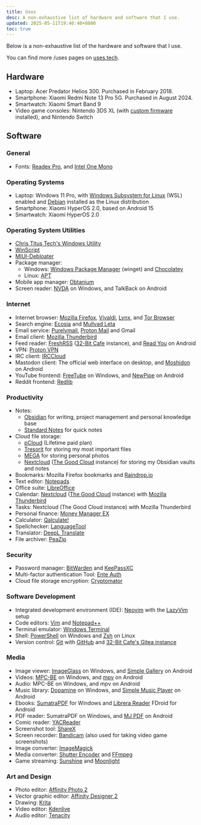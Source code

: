 ```yaml
---
title: Uses
desc: A non-exhaustive list of hardware and software that I use.
updated: 2025-05-11T19:40:40+0800
toc: true
---
```


Below is a non-exhaustive list of the hardware and software that I use.

You can find more /uses pages on [uses.tech](https://uses.tech/).

## Hardware

- Laptop: Acer Predator Helios 300. Purchased in February 2018.
- Smartphone: Xiaomi Redmi Note 13 Pro 5G. Purchased in August 2024.
- Smartwatch: Xiaomi Smart Band 9
- Video game consoles: Nintendo 3DS XL (with [custom firmware](https://3ds.hacks.guide/) installed), and Nintendo Switch

## Software

### General

- Fonts: [Readex Pro](https://fonts.google.com/specimen/Readex+Pro), and [Intel One Mono](https://www.intel.com/content/www/us/en/company-overview/one-monospace-font.html)

### Operating Systems

- Laptop: Windows 11 Pro, with [Windows Subsystem for Linux](https://learn.microsoft.com/windows/wsl) (WSL) enabled and [Debian](https://www.debian.org/) installed as the Linux distribution
- Smartphone: Xiaomi HyperOS 2.0, based on Android 15
- Smartwatch: Xiaomi HyperOS 2.0

### Operating System Utilities

- [Chris Titus Tech's Windows Utility](https://github.com/ChrisTitusTech/winutil)
- [WinScript](https://winscript.cc/)
- [MIUI-Debloater](https://github.com/kirthandev/MIUI-Debloater-official)
- Package manager:
    - Windows: [Windows Package Manager](https://learn.microsoft.com/en-us/windows/package-manager/) (winget) and [Chocolatey](https://chocolatey.org/)
    - Linux: [APT](https://wiki.debian.org/AptCLI)
- Mobile app manager: [Obtanium](https://github.com/ImranR98/Obtainium)
- Screen reader: [NVDA](https://www.nvaccess.org/download/) on Windows, and TalkBack on Android

### Internet

- Internet browser: [Mozilla Firefox](https://www.mozilla.org/firefox/), [Vivaldi](https://vivaldi.com/), [Lynx](https://lynx.invisible-island.net/), and [Tor Browser](https://www.torproject.org/)
- Search engine: [Ecosia](https://www.ecosia.org/) and [Mullvad Leta](https://leta.mullvad.net/)
- Email service: [Purelymail](https://purelymail.com/), [Proton Mail](https://proton.me/mail) and Gmail
- Email client: [Mozilla Thunderbird](https://www.thunderbird.net/)
- Feed reader: [FreshRSS](https://www.freshrss.org/) ([32-Bit Cafe](https://32bit.cafe/) instance), and [Read You](https://github.com/Ashinch/ReadYou) on Android
- VPN: [Proton VPN](https://protonvpn.com/)
- IRC client: [IRCCloud](https://www.irccloud.com/)
- Mastodon client: The official web interface on desktop, and [Moshidon](https://github.com/LucasGGamerM/moshidon) on Android
- YouTube frontend: [FreeTube](https://freetubeapp.io/) on Windows, and [NewPipe](https://newpipe.net/) on Android
- Reddit frontend: [Redlib](https://github.com/redlib-org/redlib)

### Productivity

- Notes:
	- [Obsidian](https://obsidian.md/) for writing, project management and personal knowledge base
	- [Standard Notes](https://standardnotes.com/) for quick notes
- Cloud file storage:
	- [pCloud](https://www.pcloud.com/) (Lifetime paid plan)
	- [Tresorit](https://tresorit.com/) for storing my most important files
	- [MEGA](https://mega.io/) for storing personal photos
	- [Nextcloud](https://nextcloud.com/) ([The Good Cloud](https://thegood.cloud/) instance) for storing my Obsidian vaults and notes
- Bookmarks: Mozilla Firefox bookmarks and [Raindrop.io](https://raindrop.io/)
- Text editor: [Notepads](https://apps.microsoft.com/detail/9nhl4nsc67wm)
- Office suite: [LibreOffice](https://www.libreoffice.org/)
- Calendar: [Nextcloud](https://nextcloud.com/) ([The Good Cloud](https://thegood.cloud/) instance) with [Mozilla Thunderbird](https://www.thunderbird.net/)
- Tasks: Nextcloud (The Good Cloud instance) with Mozilla Thunderbird
- Personal finance: [Money Manager EX](https://moneymanagerex.org/)
- Calculator: [Qalculate!](https://qalculate.github.io/)
- Spellchecker: [LanguageTool](https://languagetool.org/)
- Translator: [DeepL Translate](https://www.deepl.com/)
- File archiver: [PeaZip](https://peazip.github.io/)

### Security

- Password manager: [BitWarden](https://bitwarden.com/) and [KeePassXC](https://keepassxc.org/)
- Multi-factor authentication Tool: [Ente Auth](https://ente.io/auth/)
- Cloud file storage encryption: [Cryptomator](https://cryptomator.org/)

### Software Development

- Integrated development environment (IDE): [Neovim](https://neovim.io/) with the [LazyVim](https://www.lazyvim.org/) setup
- Code editors: [Vim](https://www.vim.org/) and [Notepad++](https://notepad-plus-plus.org/)
- Terminal emulator: [Windows Terminal](https://en.wikipedia.org/wiki/Windows_Terminal)
- Shell: [PowerShell](https://microsoft.com/powershell) on Windows and [Zsh](https://www.zsh.org/) on Linux
- Version control: [Git](https://git-scm.com/) with [GitHub](https://github.com/) and [32-Bit Cafe's Gitea instance](https://git.32bit.cafe/)

### Media

- Image viewer: [ImageGlass](https://imageglass.org/) on Windows, and [Simple Gallery](https://github.com/SimpleMobileTools/Simple-Gallery) on Android
- Videos: [MPC-BE](https://sourceforge.net/projects/mpcbe/) on Windows, and [mpv](https://github.com/mpv-android/mpv-android) on Android
- Audio: MPC-BE on Windows, and mpv on Android
- Music library: [Dopamine](https://github.com/digimezzo/dopamine) on Windows, and [Simple Music Player](https://github.com/SimpleMobileTools/Simple-Music-Player) on Android
- Ebooks: [SumatraPDF](https://www.sumatrapdfreader.org/free-pdf-reader.html) for Windows and [Librera Reader](https://librera.mobi/) FDroid for Android
- PDF reader: SumatraPDF on Windows, and [MJ PDF](https://gitlab.com/mudlej_android/mj_pdf_reader) on Android
- Comic reader: [YACReader](https://www.yacreader.com/)
- Screenshot tool: [ShareX](https://getsharex.com/)
- Screen recorder: [Bandicam](http://www.bandicam.com/) (also used for taking video game screenshots)
- Image converter: [ImageMagick](https://www.imagemagick.org/)
- Media converter: [Shutter Encoder](https://www.shutterencoder.com/) and [FFmpeg](https://ffmpeg.org/)
- Game streaming: [Sunshine](http://app.lizardbyte.dev/Sunshine/) and [Moonlight](https://moonlight-stream.org/)

### Art and Design

- Photo editor: [Affinity Photo 2](https://affinity.serif.com/photo/)
- Vector graphic editor: [Affinity Designer 2](https://affinity.serif.com/designer/)
- Drawing: [Krita](https://krita.org/)
- Video editor: [Kdenlive](https://kdenlive.org/)
- Audio editor: [Tenacity](https://tenacityaudio.org/)
